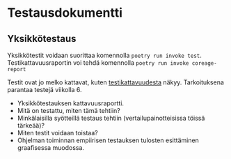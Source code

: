 # Testausdokumentti

## Yksikkötestaus

Yksikkötestit voidaan suorittaa komennolla `poetry run invoke test`. Testikattavuusraportin
voi tehdä komennolla `poetry run invoke coreage-report`

Testit ovat jo melko kattavat, kuten [testikattavuudesta](https://perttu-kangas.github.io/tiralabra/htmlcov/) näkyy.
Tarkoituksena parantaa testejä viikolla 6.



* Yksikkötestauksen kattavuusraportti.
* Mitä on testattu, miten tämä tehtiin?
* Minkälaisilla syötteillä testaus tehtiin (vertailupainotteisissa töissä tärkeää)?
* Miten testit voidaan toistaa?
* Ohjelman toiminnan empiirisen testauksen tulosten esittäminen graafisessa muodossa.